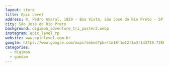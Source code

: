```yaml
---
layout: store
title: Epic Level
address: R. Pedro Amaral, 1929 - Boa Vista, São José do Rio Preto - SP, 15025-043
city: São José do Rio Preto
background: digimon_adventure_tri_poster2.webp
instagram: epic_level_rp
website: www.epiclevel.com.br
google: https://www.google.com/maps/embed?pb=!1m18!1m12!1m3!1d3729.7386959788637!2d-49.387773224975064!3d-20.801856680791307!2m3!1f0!2f0!3f0!3m2!1i1024!2i768!4f13.1!3m3!1m2!1s0x94bdadc4eb05cea3%3A0xd296190281afc356!2sEpic%20Level!5e0!3m2!1spt-BR!2sbr!4v1758723770331!5m2!1spt-BR!2sbr
categories:
  - digimon
  - gundam
---
```

